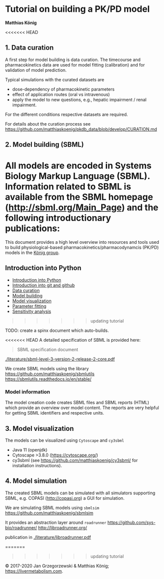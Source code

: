 # Tutorial on building a PK/PD model
**Matthias König**

<<<<<<< HEAD
## 1. Data curation
A first step for model building is data curation. The timecourse and pharmacokinetics data are used for model fitting (calibration) and for validation of model prediction.

Typical simulations with the curated datasets are
* dose-dependency of pharmacokinetic parameters
* effect of application routes (oral vs intravenous)
* apply the model to new questions, e.g., hepatic impairment / renal impairment.

For the different conditions respective datasets are required.

For details about the curation process see
https://github.com/matthiaskoenig/pkdb_data/blob/develop/CURATION.md

## 2. Model building (SBML)

All models are encoded in Systems Biology Markup Language (**SBML**). Information related to SBML is available from the SBML homepage (http://sbml.org/Main_Page) and the following introductionary publications:
=======
This document provides a high level overview into resources and tools used to build physiological-based pharmacokinetics/pharmacodynamcis (PK/PD) models in the [König group](https://livermetabolism.com).

## Introduction into Python
* [Introduction into Python](./python.md)
* [Introduction into git and github](./git.md)
* [Data curation](./data_curation.md)
* [Model building](./model_building.md)
* [Model visualization](./model_building.md)
* [Parameter fitting](./parameter_fitting.md)
* [Sensitivity analysis](./sensitivity_analysis.md)

>>>>>>> updating tutorial

TODO: create a spinx document which auto-builds.






<<<<<<< HEAD
A detailed specification of SBML is provided here:

> SBML specification document

[./literature/sbml-level-3-version-2-release-2-core.pdf](./literature/sbml-level-3-version-2-release-2-core.pdf)

We create SBML models using the library
https://github.com/matthiaskoenig/sbmlutils  
https://sbmlutils.readthedocs.io/en/stable/  

### Model information
The model creation code creates SBML files and SBML reports (HTML) which provide an overview over model content.
The reports are very helpful for getting SBML identifiers and respective units.

## 3. Model visualization
The models can be visualized using `Cytoscape` and `cy3sbml`
- Java 11 (openjdk)
- Cytoscape >3.8.0 (https://cytoscape.org/)
- cy3sbml (see https://github.com/matthiaskoenig/cy3sbml/ for installation instructions).


## 4. Model simulation
The created SBML models can be simulated with all simulators supporting SBML, e.g. COPASI (http://copasi.org) a GUI for simulation.

We are simulating SBML models using `sbmlsim`
https://github.com/matthiaskoenig/sbmlsim  

It provides an abstraction layer around `roadrunner`
https://github.com/sys-bio/roadrunner/
http://libroadrunner.org/

publication in [./literature/libroadrunner.pdf](./literature/libroadrunner.pdf)




=======
>>>>>>> updating tutorial

&copy; 2017-2020 Jan Grzegorzewski & Matthias König; https://livermetabolism.com.
 



